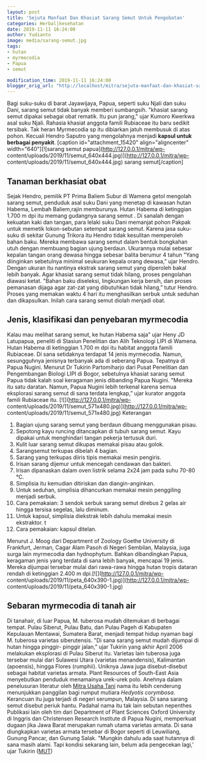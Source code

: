 ```yaml
---
layout: post
title: 'Sejuta Manfaat Dan Khasiat Sarang Semut Untuk Pengobatan'
categories: Herbal|kesehatan
date: 2019-11-11 16:24:00
author: Yudianto
image: media/sarang-semut.jpg
tags:
- hutan
- myrmecodia
- Papua
- semut

modification_time: 2019-11-11 16:24:00
blogger_orig_url: "http://localhost/mitra/sejuta-manfaat-dan-khasiat-sarang.html"
---
```


Bagi suku-suku di barat Jayawijaya, Papua, seperti suku Njali dan suku Dani,
sarang semut tidak banyak memberi sumbangsih. "khasiat sarang semut dipakai
sebagai obat rematik. Itu pun jarang," ujar Kumoro Kwerkwa asal suku Njali.
Rahasia khasiat anggota famili Rubiaceae itu baru sedikit tersibak. Tak heran
Myrmecodia sp itu dibiarkan jatuh membusuk di atas pohon. Kecuali Hendro
Saputro yang mengolahnya menjadi **kapsul untuk berbagai penyakit**. [caption
id="attachment_15420" align="aligncenter" width="640"][![sarang semut
papua](http://127.0.0.1/mitra/wp-
content/uploads/2019/11/semut_640x444.jpg)](http://127.0.0.1/mitra/wp-
content/uploads/2019/11/semut_640x444.jpg) sarang semut[/caption]

## Tanaman berkhasiat obat

Sejak Hendro, pemilik PT Prima Baliem Subur di Wamena getol mengolah sarang
semut, penduduk asal suku Dani yang menetap di kawasan hutan Habema, Lembah
Baliem,rajin memburunya. Hutan Habema di ketinggian 1.700 m dpi itu memang
gudangnya sarang semut . Di sanalah dengan kekuatan kaki dan tangan, para
lelaki suku Dani memanjat pohon Pakpak untuk memetik lokon-sebutan setempat
sarang semut. Karena jasa suku-suku di sekitar Gunung Trikora itu Hendro tidak
kesulitan memperoleh bahan baku. Mereka membawa sarang semut dalam bentuk
bongkahan utuh dengan membuang bagian ujung berdaun. Ukurannya mulai sebesar
kepalan tangan orang dewasa hingga sebesar balita berumur 4 tahun "Yang
diinginkan sebetulnya minimal seukuran kepala orang dewasa,” ujar Hendro.
Dengan ukuran itu nantinya ekstrak sarang semut yang diperoleh bakal lebih
banyak. Agar khasiat sarang semut tidak hilang, proses pengolahan diawasi
ketat. "Bahan baku diseleksi, lingkungan kerja bersih, dan proses pemanasan
dijaga agar zat-zat yang dibutuhkan tidak hilang,” tutur Hendro. Proses yang
memakan waktu 4 hari itu menghasilkan serbuk untuk seduhan dan dikapsulkan.
Inilah cara sarang semut diolah menjadi obat.

## Jenis, klasifikasi dan penyebaran myrmecodia

Kalau mau melihat sarang semut, ke hutan Habema saja" ujar Heny JD Latupapua,
peneliti di Stasiun Penelitian dan Alih Teknologi LIPI di Wamena. Hutan Habema
di ketinggian 1.700 m dpi itu habitat anggota famili Rubiaceae. Di sana
setidaknya terdapat 14 jenis myrmecodia. Namun, sesungguhnya jenisnya
terbanyak ada di seberang Papua. Tepatnya di Papua Nugini. Menurut Dr Tukirin
Partomiharjo dari Pusat Penelitian dan Pengembangan Biologi LIPI di Bogor,
sebetulnya khasiat sarang semut Papua tidak kalah soal keragaman jenis
dibanding Papua Nugini. "Mereka itu satu daratan. Namun, Papua Nugini lebih
terkenal karena semua eksplorasi sarang semut di sana terdata lengkap,” ujar
kurator anggota famili Rubiaceae itu. [![](http://127.0.0.1/mitra/wp-
content/uploads/2019/11/semut_571x480.jpg)](http://127.0.0.1/mitra/wp-
content/uploads/2019/11/semut_571x480.jpg) Keterangan

  1. Bagian ujung sarang semut yang berdaun dibuang menggunakan pisau.
  2. Sepotong kayu runcing ditancapkan di tubuh sarang semut. Kayu dipakai untuk menghindari tangan pekerja tertusuk duri.
  3. Kulit luar sarang semut dikupas memakai pisau atau golok.
  4. Sarangsemut terkupas dibelah 4 bagian.
  5. Sarang yang terkupas diiris tipis memakai mesin pengiris.
  6. Irisan sarang dijemur untuk mencegah cendawan dan bakteri.
  7. Irisan dipanaskan dalam oven listrik selama 2x24 jam pada suhu 70-80 °C.
  8. Simplisia itu kemudian ditiriskan dan diangin-anginkan.
  9. Untuk seduhan, simplisia dihancurkan memakai mesin penggiling menjadi serbuk.
  10. Cara pemakaian: 3 sendok serbuk sarang semut direbus 2 gelas air hingga tersisa segelas, lalu diminum.
  11. Untuk kapsul, simplisia diekstrak lebih dahulu memakai mesin ekstraktor. t
  12. Cara pemakaian: kapsul ditelan.

Menurut J. Moog dari Department of Zoology Goethe University di Frankfurt,
Jerman, Cagar Alam Pasoh di Negeri Sembilan, Malaysia, juga surga lain
myrmecodia dan hydnophytum. Bahkan dibandingkan Papua, keragaman jenis yang
terdata di sana lebih banyak, mencapai 19 jenis. Mereka dijumpai tersebar
mulai dari rawa-rawa hingga hutan tropis dataran rendah di ketinggian 2.400 m
dpi.[![](http://127.0.0.1/mitra/wp-
content/uploads/2019/11/peta_640x390-1.jpg)](http://127.0.0.1/mitra/wp-
content/uploads/2019/11/peta_640x390-1.jpg)

## Sebaran myrmecodia di tanah air

Di tanahair, di luar Papua, M. tuberosa mudah ditemukan di berbagai tempat.
Pulau Siberut, Pulau Batu, dan Pulau Pageh di Kabupaten Kepulauan Mentawai,
Sumatera Barat, menjadi tempat hidup nyaman bagi M. tuberosa varietas
siberutensis. "Di sana sarang semut mudah dijumpai di hutan hingga pinggir-
pinggir jalan,” ujar Tukirin yang akhir April 2006 melakukan eksplorasi di
Pulau Siberut itu. Varietas lain tuberosa juga tersebar mulai dari Sulawesi
Utara (varietas menandensis), Kalimantan (apoensis), hingga Flores (rumphii).
Uniknya Jawa juga disebut-disebut sebagai habitat varietas armata. Plant
Resources of South-East Asia menyebutkan penduduk menamainya urek-urek polo.
Anehnya dalam penelusuran literatur oleh [Mitra Usaha
Tani](http://127.0.0.1/mitra) nama itu lebih cenderung menunjukkan panggilan
bagi rumput mutiara _Hedyotis corymbosa_. Kerancuan itu juga terjadi di negeri
serumpun, Malaysia. Di sana sarang semut disebut periuk hantu. Padahal nama
itu tak lain sebutan nepenthes Publikasi lain oleh tim dari Department of
Plant Sciences Oxford University di Inggris dan Christensen Research Institute
di Papua Nugini, memperkuat dugaan jika Jawa Barat merupakan rumah utama
varietas armata. Di sana diungkapkan varietas armata tersebar di Bogor seperti
di Leuwiliang, Gunung Pancar, dan Gunung Salak. "Mungkin dahulu ada saat
hutannya di sana masih alami. Tapi kondisi sekarang lain, belum ada pengecekan
lagi,’ ujar Tukirin ([MUT](http://127.0.0.1/mitra/))


